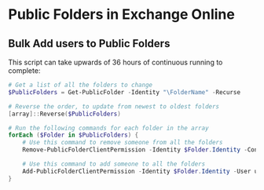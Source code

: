 # Public Folders in Exchange Online

## Bulk Add users to Public Folders

This script can take upwards of 36 hours of continuous running to complete:

```PowerShell
# Get a list of all the folders to change
$PublicFolders = Get-PublicFolder -Identity "\FolderName" -Recurse

# Reverse the order, to update from newest to oldest folders
[array]::Reverse($PublicFolders)

# Run the following commands for each folder in the array
forEach ($Folder in $PublicFolders) {
    # Use this command to remove someone from all the folders
    Remove-PublicFolderClientPermission -Identity $Folder.Identity -Confirm:$false -User user@domain.com | Select Identity,User,AccessRights

    # Use this command to add someone to all the folders
    Add-PublicFolderClientPermission -Identity $Folder.Identity -User user@domain.com -AccessRights PublishingEditor | Select Identity,User,AccessRights
}
```
